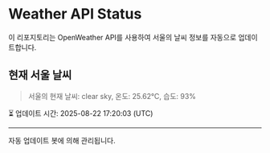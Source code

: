 
# Weather API Status

이 리포지토리는 OpenWeather API를 사용하여 서울의 날씨 정보를 자동으로 업데이트합니다.

## 현재 서울 날씨
> 서울의 현재 날씨: clear sky, 온도: 25.62°C, 습도: 93%

⏳ 업데이트 시간: 2025-08-22 17:20:03 (UTC)

---
자동 업데이트 봇에 의해 관리됩니다.

